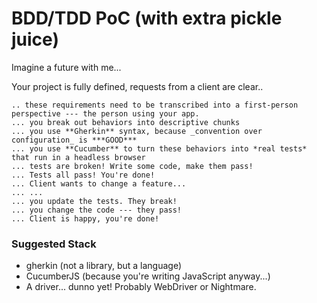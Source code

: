 # BDD/TDD PoC (with extra pickle juice)


Imagine a future with me...

Your project is fully defined, requests from a client are clear..
```
.. these requirements need to be transcribed into a first-person perspective --- the person using your app.
... you break out behaviors into descriptive chunks
... you use **Gherkin** syntax, because _convention over configuration_ is ***GOOD***
... you use **Cucumber** to turn these behaviors into *real tests* that run in a headless browser
... tests are broken! Write some code, make them pass!
... Tests all pass! You're done!
... Client wants to change a feature...
... ...
... you update the tests. They break!
... you change the code --- they pass!
... Client is happy, you're done!
```

### Suggested Stack

- gherkin (not a library, but a language)
- CucumberJS (because you're writing JavaScript anyway...)
- A driver... dunno yet! Probably WebDriver or Nightmare.

